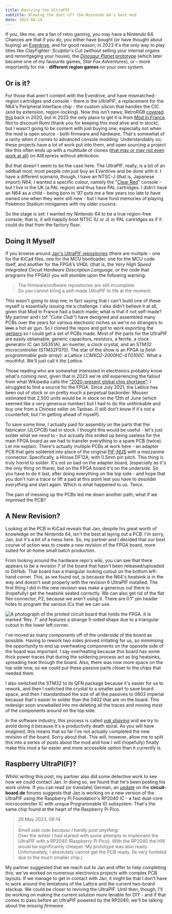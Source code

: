 ```yaml
---
title: Reviving the UltraPIF
subtitle: Blowing the dust off the Nintendo 64's best mod
date: 2023-08-14
---
```


If you, like me, are a fan of retro gaming, you may have a Nintendo 64. Chances
are that if you do, you either have bought (or have thought about buying) an
[Everdrive][1], and for good reason; in 2023 it's the only way to play titles
like _ClayFighter: Sculptor's Cut_ (_without_ selling your internal organs
and remortgaging your house), the [_Dinosaur Planet_ prototype][2] (which later
became one of my favourite games, _Star Fox Adventures_), or - more importantly
for me - **different region games** on your own system.

## Or is it?

For those that aren't content with the Everdrive, and have mismatched-region
cartridges and console - there is the _UltraPIF_; a replacement for the N64's
Peripheral Interface chip - the custom silicon that handles the CIC (and by
extension, region-locking). Now this isn't news; RetroRGB [covered this][3]
back in 2020, but in 2023 the only place to get it is from [Mod In France][4].
Not to discount Romi (thank you for keeping this mod alive and in stock),
but I wasn't going to be content with just buying one; especially not when the
mod is open source - both firmware and hardware. That's somewhat of a rarity
when it comes to advanced console modding. Understandably so; these projects
have a lot of work put into them, and open sourcing a project like this often
ends up with a multitude of clones ([that may or may not even work at all][5])
on AliExpress without attribution.

But that doesn't seem to be the case here. The UltraPIF, really, is a bit of an
oddball mod; most people _can_ just buy an Everdrive and be done with it. I have
a different scenario, though. I have an NTSC-J (that is, Japanese import) N64;
I wanted a specific colour, namely the "[Clear Red][6]" console - but I live
in the UK (a PAL region) and thus have PAL cartridges. I didn't have an N64
as a child - being born in '97 puts me a few years too late to have owned one
when they were still new - but I have fond memories of playing Pokémon Stadium
minigames with my older cousins.

So the stage is set: I wanted my Nintendo 64 to be a true region-free console;
that is, it will happily boot NTSC (U or J) or PAL cartridges as if it could do
that from the factory floor.

## Doing It Myself

If you browse around [Jan's UltraPIF repositories][7] (there are multiple - one
for the KiCad files, one for the MCU bootloader, one for the MCU code itself,
and another for the FPGA's VHDL {that is, the _Very High Speed Integrated
Circuit Hardware Description Language_, or the code that programs the FPGA}) you
will stumble upon the following warning:

> The firmware/software repositories are still incomplete.  
> So you cannot bring a self-made UltraPIF to life at the moment.

This wasn't going to stop me; in fact saying that I can't build one of these
myself is essentially issuing me a challenge. I also didn't believe it at all,
given that Mod In France had a batch made; what is that if not self-made? My
partner and I (of _"Cutie Club"_) have designed and assembled many PCBs over
the years for various electronic niches so we're no strangers to ~~love~~ a
hot air gun. So I cloned the repos and got to work exporting the [gerbers][8]
so I could get a set of PCBs made. Most of the parts for the UltraPIF are
easily obtainable; generic capacitors, resistors, a ferrite, a clock generator
IC (an Si5351A), an inverter, a clock crystal, and an STM32 microcontroller
(STM32F070). The star of the show is an FPGA (a _field-programmable gate
array_): a Lattice _LCMXO2-2000HC-4TG100C_. What a mouthful. We'll just call it
_the Lattice_.

Those reading who are somewhat interested in electronics probably know what's
coming next, given that in 2023 we're _still_ experiencing the fallout from what
Wikipedia calls the ["2020-present global chip shortage"][9]: I struggled to
find a source for the FPGA. Since July 2021, the Lattice has been out of stock
or on pretty much a perpetual backorder. Mouser estimated that 2,500 units would
be in stock on the 12th of June (which seemed like a very generous number) but I
had to do the unthinkable and buy one from a Chinese seller on Taobao. (I still
don't know if it's not a counterfeit, but I'm getting ahead of myself).

To save some time, I actually paid for assembly on the parts that the fabricator
(JLCPCB) had in stock. I thought this would be useful - let's just solder what
we _need_ to - but actually this ended up being useless for the main FPGA board
as we had to transfer everything to a spare PCB (twice). Let me explain. There's
actually multiple PCBs at work here - an adapter PCB that gets soldered into
place of the original [PIF-NUS][10] with a mezzanine connector. Specifically, a
Hirose DF12A; with 0.5mm pin pitch. This thing is truly horrid to solder. It's
not _so_ bad on the adapter board, (especially as it's the only thing on there),
but on the FPGA board it's on the _underside_. So you have to do it last, after
doing everything on the top side - and hope that you don't ruin a trace or lift
a pad at this point lest you have to desolder _everything_ and start again.
Which is what happened to us. _Twice_.

The pain of messing up the PCBs led me down another path; what if we improved
the PCB?

## A New Revision?

Looking at the PCB in KiCad reveals that Jan, despite his great worth of
knowledge on the Nintendo 64, isn't the best at laying out a PCB. I'm sorry,
Jan, but it's a bit of a mess here. So, my partner and I decided that our best
course of action was to create a new revision of the FPGA board, more suited for
at-home small batch production.

From looking around the hardware repo's wiki, you can see that there appears
to be a revision 7 of the board that hasn't been released/uploaded to GitHub.
That board has a triangular looking cutout on the bottom left-hand corner.
This, as we found out, is because the N64's heatsink is in the way and doesn't
seat properly with the revision 6 UltraPIF installed. The first thing I did in
the new revision was make a generous cut there to (hopefully) get the heatsink
seated correctly. We can also get rid of the flat flex connector, P2, because we
aren't using it. There are 0.1" pin header holes to program the various ICs that
we can use.

<!-- This is horribly ugly because I can't wrap it. -->

![A photograph of the printed circuit board that holds the FPGA. It is marked
'Rev. 7' and features a strange 5-sided shape due to a triangular cutout
in the lower left corner.](https://raw.githubusercontent.com/wiki/jago85/UltraPIF_Hardware/images/interface_top.jpg "The unreleased Revision 7 FPGA
board")

I've moved as many components off of the underside of the board as possible.
Having to rework two sides proved irritating for us, so minimising the
opportunity to end up overheating components on the opposite side of the board
was important. I say overheating because this board has some thick power traces
that during the soldering process act as big heatsinks, spreading heat through
the board. Also, there was now more space on the top side now, so we could
put these passive parts closer to the chips that needed them.

I also switched the STM32 to its QFN package because it's easier for us to
rework, and then I switched the crystal to a smaller part to save board space,
and then I standardised the size of all the passives to 0603 imperial because
that's easier to solder than the 0402 that are on the board. This redesign soon
snowballed into me deleting all the traces and moving most of the components
around on the top side.

In the software industry, this process is called [_yak shaving_][11] and we try
to avoid doing it because it's a productivity death spiral. As you will have
imagined, this means that so far I've not actually completed the new revision of
the board. Sorry about that. This will, however, allow me to split this into a
series of posts about the mod and how I will (hopefully) finally make this mod
a far easier and more accessible option than it currently is.

## Raspberry UltraPI(F)?

Whilst writing this post, my partner also did some detective work to see how we
could contact Jan. In doing so, we found that he's been posting his work online.
If you can read (or translate) German, an [update][12] on the **circuit-board.de**
forums suggests that Jan is working on a new version of the UltraPIF using the
Raspberry Pi Foundation's RP2040 IC - a fast dual-core microcontroller IC with
unique Programmable IO subsystem. That's the same chip found at the heart of the
Raspberry Pi Pico.

> 26 May 2023, 08:14  
> ...  
> _Small side note because I hardly post anything:_  
> Over the winter I had started with some attempts to implement the
> UltraPIF with a RP2040 (Raspberry Pi Pico). With the RP2040 the HW would
> be significantly cheaper. My prototype was also ready. Unfortunately, I
> absolutely cannot get the PCB ready. (Is very fumbled due to the much smaller
> chip.)

My partner suggested that we reach out to Jan and offer to help completing this;
we've worked on numerous electronics projects with complex PCB layouts. If we
manage to get in contact with Jan, it might be that I don't have to work around
the limitations of the Lattice and the current two-board stackup. We could be
closer to reviving the UltraPIF. Until then, though, I'll be working on making
the current solution more tenable for DIY - and if that comes to pass before an
UltraPIF powered by the RP2040, we'll be talking about the _missing firmware_.

[1]: https://krikzz.com/our-products/cartridges/ed64x7.html
[2]: https://tcrf.net/Proto:Star_Fox_Adventures/Dinosaur_Planet
[3]: https://www.retrorgb.com/ultrapif-multi-region-n64-pif-replacement.html
[4]: https://shop.modinfrance.fr/en/nintendo-64/25-ultra-pif-N64.html
[5]: https://www.retrorgb.com/beware-of-fake-gcloaders.html
[6]: https://consolevariations.com/variation/console/n64-clear-red-white
[7]: https://github.com/jago85?tab=repositories&q=UltraPIF
[8]: https://en.wikipedia.org/wiki/Gerber_format
[9]: https://en.wikipedia.org/wiki/2020%E2%80%93present_global_chip_shortage
[10]: https://n64brew.dev/wiki/PIF-NUS
[11]: https://americanexpress.io/yak-shaving/
[12]: https://circuit-board.de/forum/index.php/Thread/24209-WIP-UltraPIF-Multi-Region-N64-PIF-Replacement/?postID=1034156#post1034156

